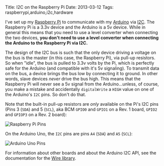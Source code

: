 Title: I2C on the Raspberry Pi
Date: 2013-03-12
Tags: raspberrypi,arduino,i2c,hardware

I've set up my [Raspberry Pi][] to communicate with my [Arduino][] via
[I2C][].  The Raspberry Pi is a 3.3v device and the Arduino is a 5v
device.  While in general this means that you need to use a level
converter when connecting the two devices, **you don't need to use a
level converter when connecting the Arduino to the Raspberry Pi via
I2C.** 

The design of the I2C bus is such that the only device driving a
voltage on the bus is the master (in this case, the Raspberry Pi), via
pull-up resistors.  So when "idle", the bus is pulled to 3.3v volts by
the Pi, which is perfectly safe for the Arduino (and compatible with
it's 5v signaling).  To transmit data on the bus, a device brings the
bus low by connecting it to ground.  In other words, slave devices
*never* drive the bus high.  This means that the Raspberry Pi will
never see a 5v signal from the Arduino...unless, of course, you make a
mistake and accidentally `digitalWrite` a `HIGH` value on one of the
Arduino's `I2C` pins.  So don't do that.

Note that the built-in pull-up resistors are *only* available on the
Pi's I2C pins (Pins 3 (`SDA`) and 5 (`SCL`), aka BCM `GPIO0` and
`GPIO1` on a Rev. 1 board, `GPIO2` and `GPIOP3` on a Rev. 2 board):

![Raspberry Pi Pins][]

On the Arduino Uno, the `I2C` pins are pins `A4` (`SDA`) and `A5`
(`SCL`):

![Arduino Uno Pins][]

For information about other boards and about the Arduino I2C API, see
the documentation for the [Wire library][wire].

[raspberry pi]: http://www.raspberrypi.org/
[arduino]: http://www.arduino.cc/
[i2c]: http://en.wikipedia.org/wiki/I%C2%B2C
[pins]: https://projects.drogon.net/raspberry-pi/wiringpi/special-pin-functions/
[wire]: http://arduino.cc/en/Reference/Wire

[arduino uno pins]: http://dl.dropbox.com/u/1405733/blog/arduino-i2c-pins.jpg
[raspberry pi pins]: http://dl.dropbox.com/u/1405733/blog/raspberry-pi-i2c-pins.jpg

